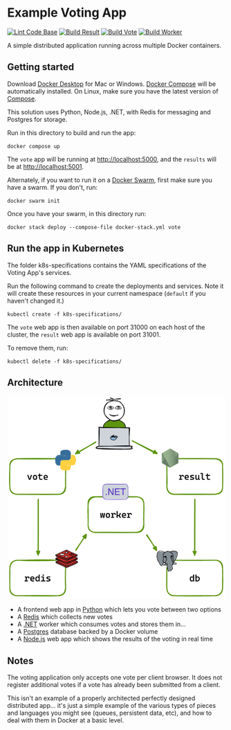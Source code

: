 # Example Voting App

[![Lint Code Base](https://github.com/BretFisher/example-voting-app/actions/workflows/call-super-linter.yaml/badge.svg)](https://github.com/BretFisher/example-voting-app/actions/workflows/call-super-linter.yaml)
[![Build Result](https://github.com/BretFisher/example-voting-app/actions/workflows/call-docker-build-result.yaml/badge.svg)](https://github.com/BretFisher/example-voting-app/actions/workflows/call-docker-build-result.yaml)
[![Build Vote](https://github.com/BretFisher/example-voting-app/actions/workflows/call-docker-build-vote.yaml/badge.svg)](https://github.com/BretFisher/example-voting-app/actions/workflows/call-docker-build-vote.yaml)
[![Build Worker](https://github.com/BretFisher/example-voting-app/actions/workflows/call-docker-build-worker.yaml/badge.svg)](https://github.com/BretFisher/example-voting-app/actions/workflows/call-docker-build-worker.yaml)

A simple distributed application running across multiple Docker containers.

## Getting started

Download [Docker Desktop](https://www.docker.com/products/docker-desktop) for Mac or Windows. [Docker Compose](https://docs.docker.com/compose) will be automatically installed. On Linux, make sure you have the latest version of [Compose](https://docs.docker.com/compose/install/).

This solution uses Python, Node.js, .NET, with Redis for messaging and Postgres for storage.

Run in this directory to build and run the app:

```shell
docker compose up
```

The `vote` app will be running at [http://localhost:5000](http://localhost:5000), and the `results` will be at [http://localhost:5001](http://localhost:5001).

Alternately, if you want to run it on a [Docker Swarm](https://docs.docker.com/engine/swarm/), first make sure you have a swarm. If you don't, run:

```shell
docker swarm init
```

Once you have your swarm, in this directory run:

```shell
docker stack deploy --compose-file docker-stack.yml vote
```

## Run the app in Kubernetes

The folder k8s-specifications contains the YAML specifications of the Voting App's services.

Run the following command to create the deployments and services. Note it will create these resources in your current namespace (`default` if you haven't changed it.)

```shell
kubectl create -f k8s-specifications/
```

The `vote` web app is then available on port 31000 on each host of the cluster, the `result` web app is available on port 31001.

To remove them, run:

```shell
kubectl delete -f k8s-specifications/
```

## Architecture

![Architecture diagram](architecture.excalidraw.png)

* A frontend web app in [Python](/vote) which lets you vote between two options
* A [Redis](https://hub.docker.com/_/redis/) which collects new votes
* A [.NET](/worker/) worker which consumes votes and stores them in…
* A [Postgres](https://hub.docker.com/_/postgres/) database backed by a Docker volume
* A [Node.js](/result) web app which shows the results of the voting in real time

## Notes

The voting application only accepts one vote per client browser. It does not register additional votes if a vote has already been submitted from a client.

This isn't an example of a properly architected perfectly designed distributed app... it's just a simple
example of the various types of pieces and languages you might see (queues, persistent data, etc), and how to
deal with them in Docker at a basic level.
